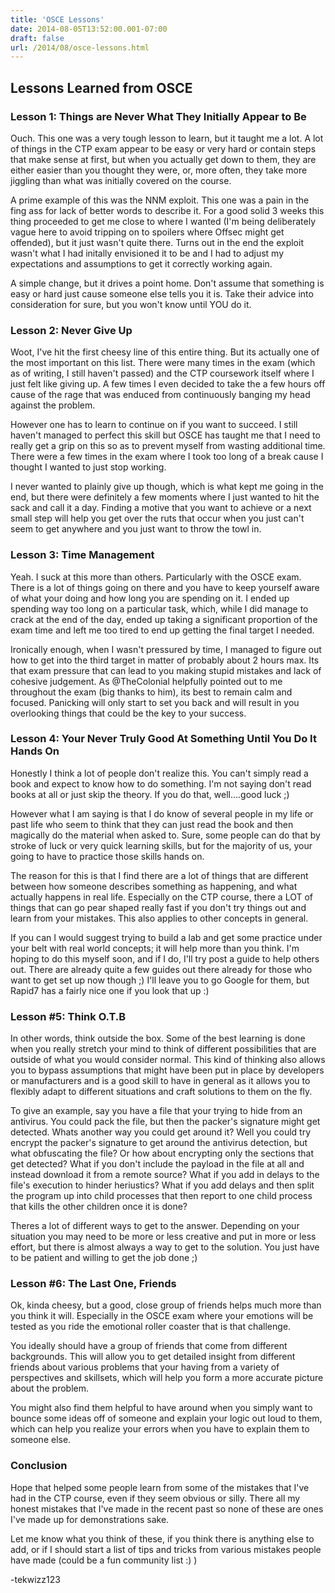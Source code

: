 ```yaml
---
title: 'OSCE Lessons'
date: 2014-08-05T13:52:00.001-07:00
draft: false
url: /2014/08/osce-lessons.html
---
```


Lessons Learned from OSCE
-------------------------



### Lesson 1: Things are Never What They Initially Appear to Be

Ouch. This one was a very tough lesson to learn, but it taught me a lot. A lot of things in the CTP exam appear to be easy or very hard or contain steps that make sense at first, but when you actually get down to them, they are either easier than you thought they were, or, more often, they take more jiggling than what was initially covered on the course.

A prime example of this was the NNM exploit. This one was a pain in the fing ass for lack of better words to describe it. For a good solid 3 weeks this thing proceeded to get me close to where I wanted (I'm being deliberately vague here to avoid tripping on to spoilers where Offsec might get offended), but it just wasn't quite there. Turns out in the end the exploit wasn't what I had initally envisioned it to be and I had to adjust my expectations and assumptions to get it correctly working again.

A simple change, but it drives a point home. Don't assume that something is easy or hard just cause someone else tells you it is. Take their advice into consideration for sure, but you won't know until YOU do it.


### Lesson 2: Never Give Up

Woot, I've hit the first cheesy line of this entire thing. But its actually one of the most important on this list. There were many times in the exam (which as of writing, I still haven't passed) and the CTP coursework itself where I just felt like giving up. A few times I even decided to take the a few hours off cause of the rage that was enduced from continuously banging my head against the problem.

However one has to learn to continue on if you want to succeed. I still haven't managed to perfect this skill but OSCE has taught me that I need to really get a grip on this so as to prevent myself from wasting additional time. There were a few times in the exam where I took too long of a break cause I thought I wanted to just stop working.

I never wanted to plainly give up though, which is what kept me going in the end, but there were definitely a few moments where I just wanted to hit the sack and call it a day. Finding a motive that you want to achieve or a next small step will help you get over the ruts that occur when you just can't seem to get anywhere and you just want to throw the towl in.


### Lesson 3: Time Management

Yeah. I suck at this more than others. Particularly with the OSCE exam. There is a lot of things going on there and you have to keep yourself aware of what your doing and how long you are spending on it. I ended up spending way too long on a particular task, which, while I did manage to crack at the end of the day, ended up taking a significant proportion of the exam time and left me too tired to end up getting the final target I needed.

Ironically enough, when I wasn't pressured by time, I managed to figure out how to get into the third target in matter of probably about 2 hours max. Its that exam pressure that can lead to you making stupid mistakes and lack of cohesive judgement. As @TheColonial helpfully pointed out to me throughout the exam (big thanks to him), its best to remain calm and focused. Panicking will only start to set you back and will result in you overlooking things that could be the key to your success.


### Lesson 4: Your Never Truly Good At Something Until You Do It Hands On

Honestly I think a lot of people don't realize this. You can't simply read a book and expect to know how to do something. I'm not saying don't read books at all or just skip the theory. If you do that, well....good luck ;)

However what I am saying is that I do know of several people in my life or past life who seem to think that they can just read the book and then magically do the material when asked to. Sure, some people can do that by stroke of luck or very quick learning skills, but for the majority of us, your going to have to practice those skills hands on.

The reason for this is that I find there are a lot of things that are different between how someone describes something as happening, and what actually happens in real life. Especially on the CTP course, there a LOT of things that can go pear shaped really fast if you don't try things out and learn from your mistakes. This also applies to other concepts in general.

If you can I would suggest trying to build a lab and get some practice under your belt with real world concepts; it will help more than you think. I'm hoping to do this myself soon, and if I do, I'll try post a guide to help others out. There are already quite a few guides out there already for those who want to get set up now though ;) I'll leave you to go Google for them, but Rapid7 has a fairly nice one if you look that up :)


### Lesson #5: Think O.T.B

In other words, think outside the box. Some of the best learning is done when you really stretch your mind to think of different possibilities that are outside of what you would consider normal. This kind of thinking also allows you to bypass assumptions that might have been put in place by developers or manufacturers and is a good skill to have in general as it allows you to flexibly adapt to different situations and craft solutions to them on the fly.

To give an example, say you have a file that your trying to hide from an antivirus. You could pack the file, but then the packer's signature might get detected. Whats another way you could get around it? Well you could try encrypt the packer's signature to get around the antivirus detection, but what obfuscating the file? Or how about encrypting only the sections that get detected? What if you don't include the payload in the file at all and instead download it from a remote source? What if you add in delays to the file's execution to hinder heriustics? What if you add delays and then split the program up into child processes that then report to one child process that kills the other children once it is done?

Theres a lot of different ways to get to the answer. Depending on your situation you may need to be more or less creative and put in more or less effort, but there is almost always a way to get to the solution. You just have to be patient and willing to get the job done ;)


### Lesson #6: The Last One, Friends

Ok, kinda cheesy, but a good, close group of friends helps much more than you think it will. Especially in the OSCE exam where your emotions will be tested as you ride the emotional roller coaster that is that challenge.

You ideally should have a group of friends that come from different backgrounds. This will allow you to get detailed insight from different friends about various problems that your having from a variety of perspectives and skillsets, which will help you form a more accurate picture about the problem.

You might also find them helpful to have around when you simply want to bounce some ideas off of someone and explain your logic out loud to them, which can help you realize your errors when you have to explain them to someone else.


### Conclusion

Hope that helped some people learn from some of the mistakes that I've had in the CTP course, even if they seem obvious or silly. There all my honest mistakes that I've made in the recent past so none of these are ones I've made up for demonstrations sake.

Let me know what you think of these, if you think there is anything else to add, or if I should start a list of tips and tricks from various mistakes people have made (could be a fun community list :) )

\-tekwizz123